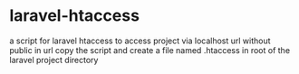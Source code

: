 # laravel-htaccess
a script for laravel htaccess to access project via localhost url without public in url
copy the script and create a file named .htaccess in root of the laravel project directory
